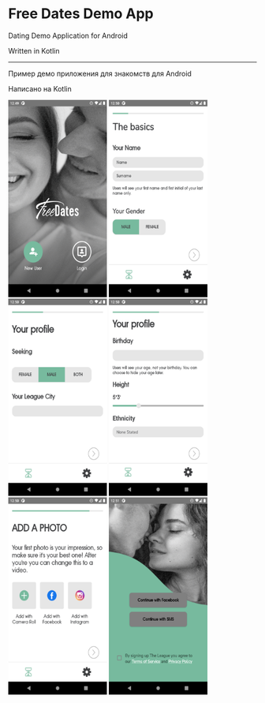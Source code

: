 # Free Dates Demo App

Dating Demo Application for Android

Written in Kotlin

***

Пример демо приложения для знакомств для Android

Написано на Kotlin

<img src="screenshots/Screenshot_1.png" width="200" height="400" alt="screenshot">

<img src="screenshots/Screenshot_2.png" width="200" height="400" alt="screenshot">

<img src="screenshots/Screenshot_3.png" width="200" height="400" alt="screenshot">

<img src="screenshots/Screenshot_4.png" width="200" height="400" alt="screenshot">

<img src="screenshots/Screenshot_5.png" width="200" height="400" alt="screenshot">

<img src="screenshots/Screenshot_6.png" width="200" height="400" alt="screenshot">